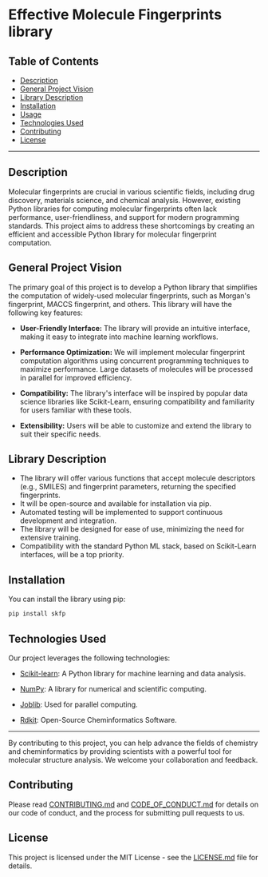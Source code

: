 # Effective Molecule Fingerprints library


## Table of Contents
- [Description](#description)
- [General Project Vision](#general-project-vision)
- [Library Description](#library-description)
- [Installation](#installation)
- [Usage](#usage)
- [Technologies Used](#technologies-used)
- [Contributing](#contributing)
- [License](#license)

---

## Description

Molecular fingerprints are crucial in various scientific fields, including drug discovery, materials science, and chemical analysis. However, existing Python libraries for computing molecular fingerprints often lack performance, user-friendliness, and support for modern programming standards. This project aims to address these shortcomings by creating an efficient and accessible Python library for molecular fingerprint computation.

## General Project Vision
 
The primary goal of this project is to develop a Python library that simplifies the computation of widely-used molecular fingerprints, such as Morgan's fingerprint, MACCS fingerprint, and others. This library will have the following key features:

- **User-Friendly Interface:** The library will provide an intuitive interface, making it easy to integrate into machine learning workflows.

- **Performance Optimization:** We will implement molecular fingerprint computation algorithms using concurrent programming techniques to maximize performance. Large datasets of molecules will be processed in parallel for improved efficiency.

- **Compatibility:** The library's interface will be inspired by popular data science libraries like Scikit-Learn, ensuring compatibility and familiarity for users familiar with these tools.

- **Extensibility:** Users will be able to customize and extend the library to suit their specific needs.

## Library Description

- The library will offer various functions that accept molecule descriptors (e.g., SMILES) and fingerprint parameters, returning the specified fingerprints.
- It will be open-source and available for installation via pip.
- Automated testing will be implemented to support continuous development and integration.
- The library will be designed for ease of use, minimizing the need for extensive training.
- Compatibility with the standard Python ML stack, based on Scikit-Learn interfaces, will be a top priority.

## Installation

You can install the library using pip:

```bash
pip install skfp
```


## Technologies Used

Our project leverages the following technologies:

- [Scikit-learn](https://scikit-learn.org): A Python library for machine learning and data analysis.

- [NumPy](https://numpy.org): A library for numerical and scientific computing.

- [Joblib](https://joblib.readthedocs.io): Used for parallel computing.

- [Rdkit](https://www.rdkit.org/): Open-Source Cheminformatics Software.

---

By contributing to this project, you can help advance the fields of chemistry and cheminformatics by providing scientists with a powerful tool for molecular structure analysis. We welcome your collaboration and feedback.

## Contributing

Please read [CONTRIBUTING.md](CONTRIBUTING.md) and [CODE_OF_CONDUCT.md](CODE_OF_CONDUCT.md) for details on our code of conduct, and the process for submitting pull requests to us.

## License

This project is licensed under the MIT License - see the [LICENSE.md](LICENSE.md) file for details.

